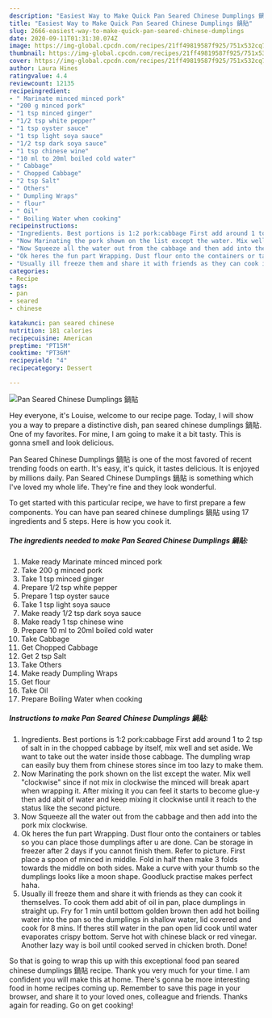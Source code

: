 ```yaml
---
description: "Easiest Way to Make Quick Pan Seared Chinese Dumplings 鍋貼"
title: "Easiest Way to Make Quick Pan Seared Chinese Dumplings 鍋貼"
slug: 2666-easiest-way-to-make-quick-pan-seared-chinese-dumplings
date: 2020-09-11T01:31:30.074Z
image: https://img-global.cpcdn.com/recipes/21ff49819587f925/751x532cq70/pan-seared-chinese-dumplings-鍋貼-recipe-main-photo.jpg
thumbnail: https://img-global.cpcdn.com/recipes/21ff49819587f925/751x532cq70/pan-seared-chinese-dumplings-鍋貼-recipe-main-photo.jpg
cover: https://img-global.cpcdn.com/recipes/21ff49819587f925/751x532cq70/pan-seared-chinese-dumplings-鍋貼-recipe-main-photo.jpg
author: Laura Hines
ratingvalue: 4.4
reviewcount: 12135
recipeingredient:
- " Marinate minced minced pork"
- "200 g minced pork"
- "1 tsp minced ginger"
- "1/2 tsp white pepper"
- "1 tsp oyster sauce"
- "1 tsp light soya sauce"
- "1/2 tsp dark soya sauce"
- "1 tsp chinese wine"
- "10 ml to 20ml boiled cold water"
- " Cabbage"
- " Chopped Cabbage"
- "2 tsp Salt"
- " Others"
- " Dumpling Wraps"
- " flour"
- " Oil"
- " Boiling Water when cooking"
recipeinstructions:
- "Ingredients. Best portions is 1:2 pork:cabbage First add around 1 to 2 tsp of salt in in the chopped cabbage by itself, mix well and set aside. We want to take out the water inside those cabbage. The dumpling wrap can easily buy them from chinese stores since im too lazy to make them."
- "Now Marinating the pork shown on the list except the water. Mix well &#34;clockwise&#34; since if not mix in clockwise the minced will break apart when wrapping it. After mixing it you can feel it starts to become glue-y then add abit of water and keep mixing it clockwise until it reach to the status like the second picture."
- "Now Squeeze all the water out from the cabbage and then add into the pork mix clockwise."
- "Ok heres the fun part Wrapping. Dust flour onto the containers or tables so you can place those dumplings after u are done. Can be storage in freezer after 2 days if you cannot finish them. Refer to picture. First place a spoon of minced in middle. Fold in half then make 3 folds towards the middle on both sides. Make a curve with your thumb so the dumplings looks like a moon shape. Goodluck practise makes perfect haha."
- "Usually ill freeze them and share it with friends as they can cook it themselves. To cook them add abit of oil in pan, place dumplings in straight up. Fry for 1 min until bottom golden brown then add hot boiling water into the pan so the dumplings in shallow water, lid covered and cook for 8 mins. If theres still water in the pan open lid cook until water evaporates crispy bottom. Serve hot with chinese black or red vinegar. Another lazy way is boil until cooked served in chicken broth. Done!"
categories:
- Recipe
tags:
- pan
- seared
- chinese

katakunci: pan seared chinese 
nutrition: 181 calories
recipecuisine: American
preptime: "PT15M"
cooktime: "PT36M"
recipeyield: "4"
recipecategory: Dessert

---
```



![Pan Seared Chinese Dumplings 鍋貼](https://img-global.cpcdn.com/recipes/21ff49819587f925/751x532cq70/pan-seared-chinese-dumplings-鍋貼-recipe-main-photo.jpg)

Hey everyone, it's Louise, welcome to our recipe page. Today, I will show you a way to prepare a distinctive dish, pan seared chinese dumplings 鍋貼. One of my favorites. For mine, I am going to make it a bit tasty. This is gonna smell and look delicious.

Pan Seared Chinese Dumplings 鍋貼 is one of the most favored of recent trending foods on earth. It's easy, it's quick, it tastes delicious. It is enjoyed by millions daily. Pan Seared Chinese Dumplings 鍋貼 is something which I've loved my whole life. They're fine and they look wonderful.




To get started with this particular recipe, we have to first prepare a few components. You can have pan seared chinese dumplings 鍋貼 using 17 ingredients and 5 steps. Here is how you cook it.

<!--inarticleads1-->

##### The ingredients needed to make Pan Seared Chinese Dumplings 鍋貼:

1. Make ready  Marinate minced minced pork
1. Take 200 g minced pork
1. Take 1 tsp minced ginger
1. Prepare 1/2 tsp white pepper
1. Prepare 1 tsp oyster sauce
1. Take 1 tsp light soya sauce
1. Make ready 1/2 tsp dark soya sauce
1. Make ready 1 tsp chinese wine
1. Prepare 10 ml to 20ml boiled cold water
1. Take  Cabbage
1. Get  Chopped Cabbage
1. Get 2 tsp Salt
1. Take  Others
1. Make ready  Dumpling Wraps
1. Get  flour
1. Take  Oil
1. Prepare  Boiling Water when cooking




<!--inarticleads2-->

##### Instructions to make Pan Seared Chinese Dumplings 鍋貼:

1. Ingredients. Best portions is 1:2 pork:cabbage First add around 1 to 2 tsp of salt in in the chopped cabbage by itself, mix well and set aside. We want to take out the water inside those cabbage. The dumpling wrap can easily buy them from chinese stores since im too lazy to make them.
1. Now Marinating the pork shown on the list except the water. Mix well &#34;clockwise&#34; since if not mix in clockwise the minced will break apart when wrapping it. After mixing it you can feel it starts to become glue-y then add abit of water and keep mixing it clockwise until it reach to the status like the second picture.
1. Now Squeeze all the water out from the cabbage and then add into the pork mix clockwise.
1. Ok heres the fun part Wrapping. Dust flour onto the containers or tables so you can place those dumplings after u are done. Can be storage in freezer after 2 days if you cannot finish them. Refer to picture. First place a spoon of minced in middle. Fold in half then make 3 folds towards the middle on both sides. Make a curve with your thumb so the dumplings looks like a moon shape. Goodluck practise makes perfect haha.
1. Usually ill freeze them and share it with friends as they can cook it themselves. To cook them add abit of oil in pan, place dumplings in straight up. Fry for 1 min until bottom golden brown then add hot boiling water into the pan so the dumplings in shallow water, lid covered and cook for 8 mins. If theres still water in the pan open lid cook until water evaporates crispy bottom. Serve hot with chinese black or red vinegar. Another lazy way is boil until cooked served in chicken broth. Done!




So that is going to wrap this up with this exceptional food pan seared chinese dumplings 鍋貼 recipe. Thank you very much for your time. I am confident you will make this at home. There's gonna be more interesting food in home recipes coming up. Remember to save this page in your browser, and share it to your loved ones, colleague and friends. Thanks again for reading. Go on get cooking!
